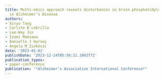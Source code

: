 ```yaml
---
title: Multi-omics approach reveals disturbances in brain phosphatidylcholine metabolism
  in Alzheimer’s Disease
authors:
- Xinyu Tang
- Carlito B Lebrilla
- Lee-Way Jin
- Izumi Maezawa
- Danielle J Harvey
- Angela M Zivkovic
date: '2023-01-01'
publishDate: '2023-12-24T05:56:21.340377Z'
publication_types:
- paper-conference
publication: "*Alzheimer's Association International Conference*"
---
```


